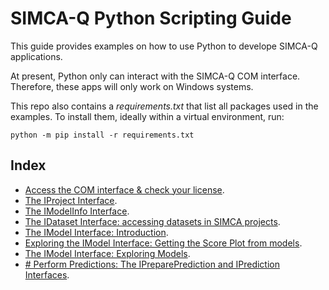 # SIMCA-Q Python Scripting Guide

This guide provides examples on how to use Python to develope SIMCA-Q applications.

At present, Python only can interact with the SIMCA-Q COM interface. Therefore, these apps will only work on Windows systems.

This repo also contains a *requirements.txt* that list all packages used in the examples. To install them, ideally within a virtual environment, run:
```
python -m pip install -r requirements.txt
```

## Index

- [Access the COM interface & check your license](00_COM_and_License/COM_and_License.md).
- [The IProject Interface](01_ProjectInterface/ExploreProjectInterface.md).
- [The IModelInfo Interface](02_ModelInfoInterface_0/ExploreModelInfoInterface.md).
- [The IDataset Interface: accessing datasets in SIMCA projects](03_DatasetInterface/ExploreDatasetInterface.md).
- [The IModel Interface: Introduction](04_ModelInterface_0/ModelInterface_Introduction.md).
- [Exploring the IModel Interface: Getting the Score Plot from models](05_ModelInterface_ScorePlot/ModelInterface_ExampleScorePlot.md).
- [The IModel Interface: Exploring Models](04_ModelInterface_1/ModelInterface_ExploringModels.md).
- [# Perform Predictions: The IPreparePrediction and IPrediction Interfaces](06_PredictionInterface_0/PredictionInterface_Introduction.md).